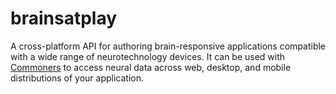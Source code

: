 # brainsatplay
A cross-platform API for authoring brain-responsive applications compatible with a wide range of neurotechnology devices. It can be used with [Commoners](https://commoners.dev) to access neural data across web, desktop, and mobile distributions of your application.